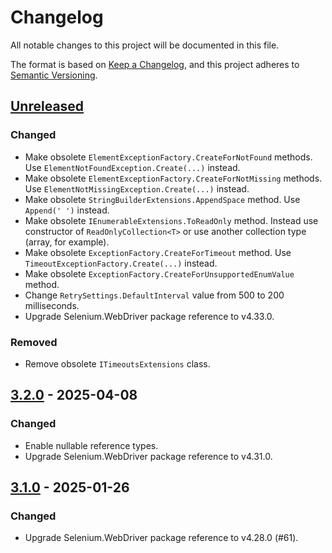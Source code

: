 # Changelog

All notable changes to this project will be documented in this file.

The format is based on [Keep a Changelog](https://keepachangelog.com/en/1.1.0/),
and this project adheres to [Semantic Versioning](https://semver.org/spec/v2.0.0.html).

## [Unreleased]

### Changed

- Make obsolete `ElementExceptionFactory.CreateForNotFound` methods.
  Use `ElementNotFoundException.Create(...)` instead.
- Make obsolete `ElementExceptionFactory.CreateForNotMissing` methods.
  Use `ElementNotMissingException.Create(...)` instead.
- Make obsolete `StringBuilderExtensions.AppendSpace` method.
  Use `Append(' ')` instead.
- Make obsolete `IEnumerableExtensions.ToReadOnly` method.
  Instead use constructor of `ReadOnlyCollection<T>` or use another collection type (array, for example).
- Make obsolete `ExceptionFactory.CreateForTimeout` method.
  Use `TimeoutExceptionFactory.Create(...)` instead.
- Make obsolete `ExceptionFactory.CreateForUnsupportedEnumValue` method.
- Change `RetrySettings.DefaultInterval` value from 500 to 200 milliseconds.
- Upgrade Selenium.WebDriver package reference to v4.33.0.

### Removed

- Remove obsolete `ITimeoutsExtensions` class.

## [3.2.0] - 2025-04-08

### Changed

- Enable nullable reference types.
- Upgrade Selenium.WebDriver package reference to v4.31.0.

## [3.1.0] - 2025-01-26

### Changed

- Upgrade Selenium.WebDriver package reference to v4.28.0 (#61).

[Unreleased]: https://github.com/atata-framework/atata-webdriverextras/compare/v3.2.0...HEAD
[3.2.0]: https://github.com/atata-framework/atata-webdriverextras/compare/v3.1.0...v3.2.0
[3.1.0]: https://github.com/atata-framework/atata-webdriverextras/compare/v3.0.0...v3.1.0
